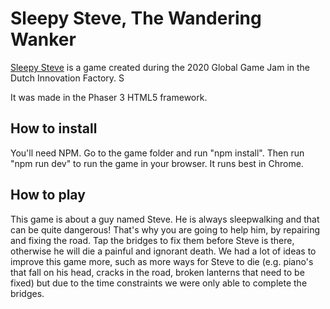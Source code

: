 # Sleepy Steve, The Wandering Wanker

[Sleepy Steve](https://globalgamejam.org/2020/games/sleepy-steve-3) is a game created during the 2020 Global Game Jam in the Dutch Innovation Factory. S

It was made in the Phaser 3 HTML5 framework.

## How to install

You'll need NPM. Go to the game folder and run "npm install". Then run "npm run dev" to run the game in your browser. It runs best in Chrome.

## How to play

This game is about a guy named Steve. He is always sleepwalking and that can be quite dangerous! That's why you are going to help him, by repairing and fixing the road. Tap the bridges to fix them before Steve is there, otherwise he will die a painful and ignorant death. We had a lot of ideas to improve this game more, such as more ways for Steve to die (e.g. piano's that fall on his head, cracks in the road, broken lanterns that need to be fixed) but due to the time constraints we were only able to complete the bridges.

